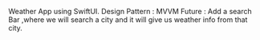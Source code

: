 Weather App using SwiftUI. 
Design Pattern : MVVM
Future : Add a search Bar ,where we will search a city and it will give us weather info from that city.
